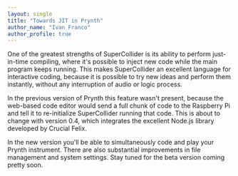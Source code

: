```yaml
---
layout: single
title: "Towards JIT in Prynth"
author_name: "Ivan Franco"
author_profile: true
---
```


One of the greatest strengths of SuperCollider is its ability to perform just-in-time compiling, where it's possible to inject new code while the main program keeps running. This makes SuperCollider an excellent language for interactive coding, because it is possible to try new ideas and perform them instantly, without any interruption of audio or logic process.

In the previous version of Prynth this feature wasn't present, because the web-based code editor would send a full chunk of code to the Raspberry Pi and tell it to re-initialize SuperCollider running that code. This is about to change with version 0.4, which integrates the excellent Node.js library developed by Crucial Felix.

In the new version you'll be able to simultaneously code and play your Prynth instrument. There are also substantial improvements in file management and system settings. Stay tuned for the beta version coming pretty soon.
